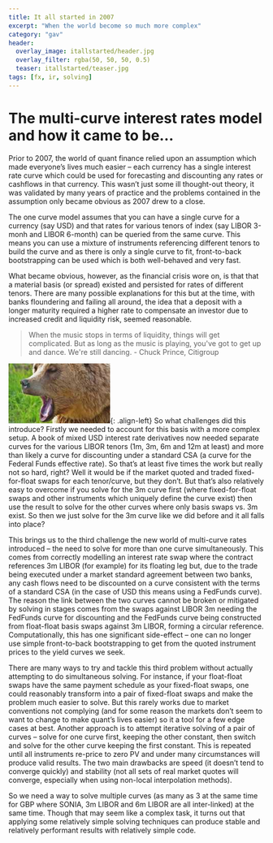 ```yaml
---
title: It all started in 2007
excerpt: "When the world become so much more complex"
category: "gav"
header:
  overlay_image: itallstarted/header.jpg
  overlay_filter: rgba(50, 50, 50, 0.5)
  teaser: itallstarted/teaser.jpg
tags: [fx, ir, solving]
---
```


# The multi-curve interest rates model and how it came to be…

Prior to 2007, the world of quant finance relied upon an assumption which made everyone’s lives much easier – each currency has a single interest rate curve 
which could be used for forecasting and discounting any rates or cashflows in that currency. 
This wasn’t just some ill thought-out theory, it was validated by many years of practice and the problems contained in the
 assumption only became obvious as 2007 drew to a close.

The one curve model assumes that you can have a single curve for a currency (say USD) and that rates for various tenors of index (say LIBOR 3-monh and LIBOR 6-month) 
can be queried from the same curve.  This means you can use a mixture of instruments referencing different tenors to build the curve and as there is only a single curve to fit, 
front-to-back bootstrapping can be used which is both well-behaved and very fast.

What became obvious, however, as the financial crisis wore on, is that that a material basis (or spread) existed and persisted for rates of different tenors.
There are many possible explanations for this but at the time, with banks floundering and failing all around, the idea that a deposit with a longer maturity required a higher 
rate to compensate an investor due to increased credit and liquidity risk, seemed reasonable.

>When the music stops in terms of liquidity, things will get complicated. But as long as the music is playing, you've got to get up and dance. We're still dancing. - Chuck Prince, Citigroup

![The Great Bear](/images/itallstarted/bear.jpg){: .align-left}
So what challenges did this introduce?  Firstly we needed to account for this basis with a more complex setup. 
A book of mixed USD interest rate derivatives now needed separate curves for the various LIBOR tenors (1m, 3m, 6m and 12m at least) and more than 
likely a curve for discounting under a standard CSA (a curve for the Federal Funds effective rate). So that’s at least five times the work but really not so hard, right?
Well it would be if the market quoted and traded fixed-for-float swaps for each tenor/curve, but they don’t.
But that’s also relatively easy to overcome if you solve for the 3m curve first (where fixed-for-float swaps and other instruments which uniquely define the curve exist) 
then use the result to solve for the other curves where only basis swaps vs. 3m exist. So then we just solve for the 3m curve like we did before and it all falls into place?

This brings us to the third challenge the new world of multi-curve rates introduced – the need to solve for more than one curve simultaneously.  This comes from correctly 
modelling an interest rate swap where the contract references 3m LIBOR (for example) for its floating leg but, due to the trade being executed under a market standard agreement 
between two banks, any cash flows need to be discounted on a curve consistent with the terms of a standard CSA (in the case of 
USD this means using a FedFunds curve).  The reason the link between the two curves cannot be broken or mitigated by solving in stages comes from the swaps against LIBOR 
3m needing the FedFunds curve for discounting and the FedFunds curve being constructed from float-float basis swaps against 
3m LIBOR, forming a circular reference.  Computationally, this has one significant side-effect – one can no longer use simple front-to-back bootstrapping to get from the 
quoted instrument prices to the yield curves we seek.

There are many ways to try and tackle this third problem without actually attempting to do simultaneous solving.  For instance, if your float-float 
swaps have the same payment schedule as your fixed-float swaps, one could reasonably transform into a pair of fixed-float swaps and make the problem much easier to solve. 
But this rarely works due to market conventions not complying (and for some reason the markets don’t seem to want to change to make quant’s lives easier) so it a tool for a 
few edge cases at best.  Another approach is to attempt iterative solving of a pair of curves – solve for one curve first, keeping the other constant, then switch and 
solve for the other curve keeping the first constant.  This is repeated until all instruments re-price to zero PV and under many circumstances will produce valid results. 
The two main drawbacks are speed (it doesn’t tend to converge quickly) and stability (not all sets of real market quotes will converge, especially when using non-local 
interpolation methods).

So we need a way to solve multiple curves (as many as 3 at the same time for GBP where SONIA, 3m LIBOR and 6m LIBOR are all inter-linked) at the same time. Though that 
may seem like a complex task, it turns out that applying some relatively simple solving techniques can produce stable and relatively performant results with relatively 
simple code.    
